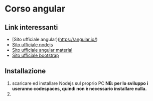# Corso angular

## Link interessanti

- [Sito ufficiale angular)(https://angular.io/)
- [Sito ufficiale nodejs](https://nodejs.org/it)
- [Sito ufficiale angular material](https://material.angular.io/)
- [Sito ufficiale bootstrap](https://getbootstrap.com/)

## Installazione
1. scaricare ed installare Nodejs sul proprio PC **NB: per lo sviluppo i useranno codespaces, quindi non è necessario installare nulla.**
2. 

